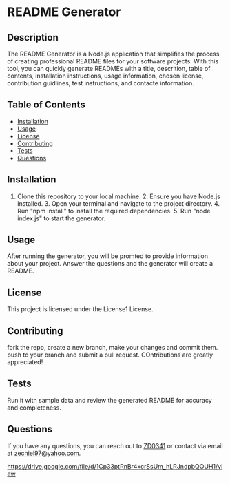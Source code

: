 
  # README Generator
  
  ## Description
  The README Generator is a Node.js application that simplifies the process of creating professional README files for your software projects. With this tool, you can quickly generate READMEs with a title, descrition, table of contents, installation instructions, usage information, chosen license, contribution guidlines, test instructions, and contacte information.
  
  ## Table of Contents
  - [Installation](#installation)
  - [Usage](#usage)
  - [License](#license)
  - [Contributing](#contributing)
  - [Tests](#tests)
  - [Questions](#questions)
  
  ## Installation
  1. Clone this repository to your local machine. 2. Ensure you have Node.js installed. 3. Open your terminal and navigate to the project directory. 4. Run "npm install" to install the required dependencies. 5. Run "node index.js" to start the generator.
  
  ## Usage
  After running the generator, you will be promted to provide information about your project. Answer the questions and the generator will create a README.
  
  ## License
  This project is licensed under the License1 License.
  
  ## Contributing
  fork the repo, create a new branch, make your changes and commit them. push to your branch and submit a pull request. COntributions are greatly appreciated!
  
  ## Tests
  Run it with sample data and review the generated README for accuracy and completeness.
  
  ## Questions
  If you have any questions, you can reach out to [ZD0341](https://github.com/ZD0341) or contact via email at zechiel97@yahoo.com.
  

  https://drive.google.com/file/d/1Cp33ptRnBr4xcrSsUm_hLRJndpbQOUH1/view